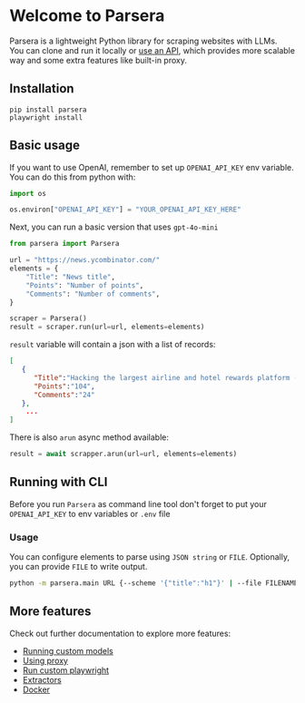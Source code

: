 # Welcome to Parsera

Parsera is a lightweight Python library for scraping websites with LLMs.  
You can clone and run it locally or [use an API](api/getting-started.md), which provides more scalable way and some extra features like built-in proxy.

## Installation

```shell
pip install parsera
playwright install
```

## Basic usage

If you want to use OpenAI, remember to set up `OPENAI_API_KEY` env variable.
You can do this from python with:
```python
import os

os.environ["OPENAI_API_KEY"] = "YOUR_OPENAI_API_KEY_HERE"
```

Next, you can run a basic version that uses `gpt-4o-mini`
```python
from parsera import Parsera

url = "https://news.ycombinator.com/"
elements = {
    "Title": "News title",
    "Points": "Number of points",
    "Comments": "Number of comments",
}

scraper = Parsera()
result = scraper.run(url=url, elements=elements)
```

`result` variable will contain a json with a list of records:
```json
[
   {
      "Title":"Hacking the largest airline and hotel rewards platform (2023)",
      "Points":"104",
      "Comments":"24"
   },
    ...
]
```

There is also `arun` async method available:
```python
result = await scrapper.arun(url=url, elements=elements)
```

## Running with CLI

Before you run `Parsera` as command line tool don't forget to put your `OPENAI_API_KEY` to env variables or `.env` file

### Usage

You can configure elements to parse using `JSON string` or `FILE`.
Optionally, you can provide `FILE` to write output.

```sh
python -m parsera.main URL {--scheme '{"title":"h1"}' | --file FILENAME} [--output FILENAME]
```

## More features

Check out further documentation to explore more features:

- [Running custom models](features/custom-models.md)
- [Using proxy](features/proxy.md)
- [Run custom playwright](features/custom-playwright.md)
- [Extractors](features/extractors.md)
- [Docker](features/docker.md)
